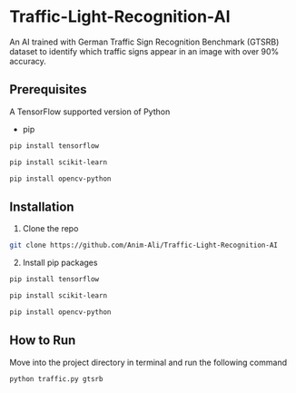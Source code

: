 # Traffic-Light-Recognition-AI

 An AI trained with German Traffic Sign Recognition Benchmark (GTSRB) dataset to identify which traffic signs appear in an image with over 90% accuracy. 

## Prerequisites

 A TensorFlow supported version of Python
 * pip
 ```sh
 pip install tensorflow
 ```
 ```sh
 pip install scikit-learn
 ```
 ```sh
 pip install opencv-python
 ```

## Installation

1. Clone the repo
 ```sh
 git clone https://github.com/Anim-Ali/Traffic-Light-Recognition-AI
 ```
2. Install pip packages
 ```sh
 pip install tensorflow
 ```
 ```sh
 pip install scikit-learn
 ```
 ```sh
 pip install opencv-python
 ```

## How to Run 

 Move into the project directory in terminal and run the following command
  ```sh
  python traffic.py gtsrb
  ```